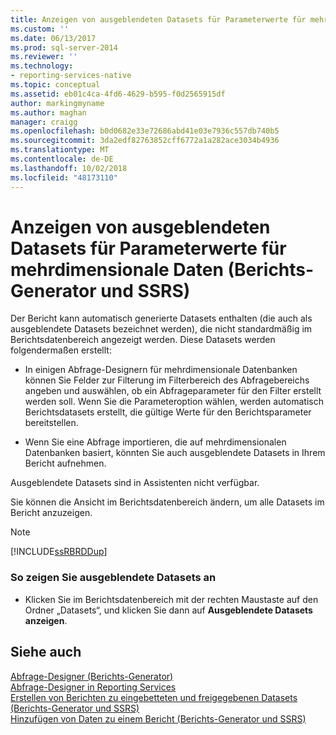 ```yaml
---
title: Anzeigen von ausgeblendeten Datasets für Parameterwerte für mehrdimensionale Daten (Berichts-Generator und SSRS) | Microsoft-Dokumentation
ms.custom: ''
ms.date: 06/13/2017
ms.prod: sql-server-2014
ms.reviewer: ''
ms.technology:
- reporting-services-native
ms.topic: conceptual
ms.assetid: eb01c4ca-4fd6-4629-b595-f0d2565915df
author: markingmyname
ms.author: maghan
manager: craigg
ms.openlocfilehash: b0d0682e33e72686abd41e03e7936c557db740b5
ms.sourcegitcommit: 3da2edf82763852cff6772a1a282ace3034b4936
ms.translationtype: MT
ms.contentlocale: de-DE
ms.lasthandoff: 10/02/2018
ms.locfileid: "48173110"
---
```

# <a name="show-hidden-datasets-for-parameter-values-for-multidimensional-data-report-builder-and-ssrs"></a>Anzeigen von ausgeblendeten Datasets für Parameterwerte für mehrdimensionale Daten (Berichts-Generator und SSRS)
  Der Bericht kann automatisch generierte Datasets enthalten (die auch als ausgeblendete Datasets bezeichnet werden), die nicht standardmäßig im Berichtsdatenbereich angezeigt werden. Diese Datasets werden folgendermaßen erstellt:  
  
-   In einigen Abfrage-Designern für mehrdimensionale Datenbanken können Sie Felder zur Filterung im Filterbereich des Abfragebereichs angeben und auswählen, ob ein Abfrageparameter für den Filter erstellt werden soll. Wenn Sie die Parameteroption wählen, werden automatisch Berichtsdatasets erstellt, die gültige Werte für den Berichtsparameter bereitstellen.  
  
-   Wenn Sie eine Abfrage importieren, die auf mehrdimensionalen Datenbanken basiert, könnten Sie auch ausgeblendete Datasets in Ihrem Bericht aufnehmen.  
  
 Ausgeblendete Datasets sind in Assistenten nicht verfügbar.  
  
 Sie können die Ansicht im Berichtsdatenbereich ändern, um alle Datasets im Bericht anzuzeigen.  
  
> [!NOTE]  
>  [!INCLUDE[ssRBRDDup](../../includes/ssrbrddup-md.md)]  
  
### <a name="to-display-hidden-datasets"></a>So zeigen Sie ausgeblendete Datasets an  
  
-   Klicken Sie im Berichtsdatenbereich mit der rechten Maustaste auf den Ordner „Datasets“, und klicken Sie dann auf **Ausgeblendete Datasets anzeigen**.  
  
## <a name="see-also"></a>Siehe auch  
 [Abfrage-Designer &#40;Berichts-Generator&#41;](../query-designers-report-builder.md)   
 [Abfrage-Designer in Reporting Services](../reporting-services-query-designers.md)   
 [Erstellen von Berichten zu eingebetteten und freigegebenen Datasets &#40;Berichts-Generator und SSRS&#41;](report-embedded-datasets-and-shared-datasets-report-builder-and-ssrs.md)   
 [Hinzufügen von Daten zu einem Bericht &#40;Berichts-Generator und SSRS&#41;](report-datasets-ssrs.md)  
  
  
